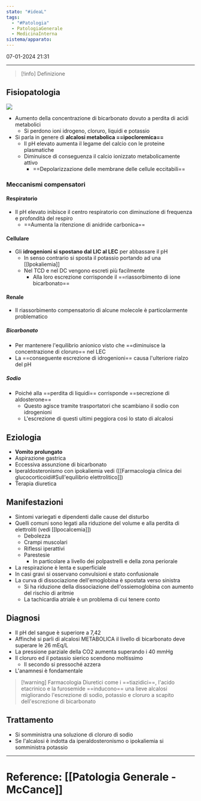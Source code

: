 ```yaml
---
stato: "#ideaL"
tags:
  - "#Patologia"
  - PatologiaGenerale
  - MedicinaInterna
sistema/apparato:
---
```

07-01-2024 21:31

--- 

>[!info] Definizione
>

## Fisiopatologia
![](https://i.imgur.com/qHfIUYr.png)

- Aumento della concentrazione di bicarbonato dovuto a perdita di acidi metabolici
	- Si perdono ioni idrogeno, cloruro, liquidi e potassio
- Si parla in genere di **alcalosi metabolica ==ipocloremica==**
	- Il pH elevato aumenta il legame del calcio con le proteine plasmatiche
	- Diminuisce di conseguenza il calcio ionizzato metabolicamente attivo 
		- ==Depolarizzazione delle membrane delle cellule eccitabili==
### Meccanismi compensatori
#### Respiratorio
- Il pH elevato inibisce il centro respiratorio con diminuzione di frequenza e profondità del respiro 
	- ==Aumenta la ritenzione di anidride carbonica==
#### Cellulare
- Gli **idrogenioni si spostano dal LIC al LEC** per abbassare il pH
	- In senso contrario si sposta il potassio portando ad una [[Ipokaliemia]]
	- Nel TCD e nel DC vengono escreti più facilmente
		- Alla loro escrezione corrisponde il ==riassorbimento di ione bicarbonato==
#### Renale
- Il riassorbimento compensatorio di alcune molecole è particolarmente problematico
##### Bicarbonato 
- Per mantenere l'equilibrio anionico visto che ==diminuisce la concentrazione di cloruro== nel LEC
- La ==conseguente escrezione di idrogenioni== causa l'ulteriore rialzo del pH
##### Sodio
- Poiché alla ==perdita di liquidi== corrisponde ==secrezione di aldosterone==
	- Questo agisce tramite trasportatori che scambiano il sodio con idrogenioni 
	- L'escrezione di questi ultimi peggiora così lo stato di alcalosi

## Eziologia
- **Vomito prolungato**
- Aspirazione gastrica
- Eccessiva assunzione di bicarbonato
- Iperaldosteronismo con ipokaliemia vedi ([[Farmacologia clinica dei glucocorticoidi#Sull'equilibrio elettrolitico]])
- Terapia diuretica
## Manifestazioni
- Sintomi variegati e dipendenti dalle cause del disturbo
- Quelli comuni sono legati alla riduzione del volume e alla perdita di elettroliti (vedi [[Ipocalcemia]])
	- Debolezza
	- Crampi muscolari
	- Riflessi iperattivi
	- Parestesie
		- In particolare a livello dei polpastrelli e della zona periorale
- La respirazione è lenta e superficiale
- In casi gravi si osservano convulsioni e stato confusionale
- La curva di dissociazione dell'emoglobina è spostata verso sinistra
	- Si ha riduzione della dissociazione dell'ossiemoglobina con aumento del rischio di aritmie 
	- La tachicardia atriale è un problema di cui tenere conto


## Diagnosi
- Il pH del sangue è superiore a 7,42
- Affinché si parli di alcalosi METABOLICA il livello di bicarbonato deve superare le 26 mEq/L
- La pressione parziale della CO2 aumenta superando i 40 mmHg
- Il cloruro ed il potassio sierico scendono moltissimo
	- Il secondo si pressoché azzera
- L'anamnesi è fondamentale


>[!warning] Farmacologia
> Diuretici come i ==tiazidici==, l'acido etacrinico e la furosemide ==inducono== una lieve alcalosi migliorando l'escrezione di sodio, potassio e cloruro a scapito dell'escrezione di bicarbonato
## Trattamento
- Si somministra una soluzione di cloruro di sodio
- Se l'alcalosi è indotta da iperaldosteronismo o ipokaliemia si somministra potassio












--- 
# Reference: [[Patologia Generale - McCance]]